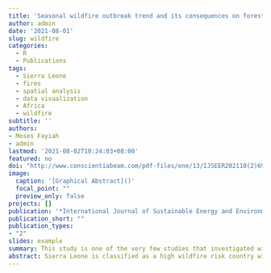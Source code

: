 ```yaml
---
title: 'Seasonal wildfire outbreak trend and its consequences on forest biodiversity and the environment: a case study of Sierra Leone'
author: admin
date: '2021-08-01'
slug: wildfire
categories:
  - R
  - Publications
tags:
  - Sierra Leone
  - fires
  - spatial analysis
  - data visualization
  - Africa
  - wildfire
subtitle: ''
authors:
- Moses Fayiah
- admin
lastmod: '2021-08-02T10:24:03+08:00'
featured: no
doi: "http://www.conscientiabeam.com/pdf-files/ene/13/IJSEER202110(2)69-84.pdf"
image:
  caption: '[Graphical Abstract]()'
  focal_point: ""
  preview_only: false
projects: []
publication: '*International Journal of Sustainable Energy and Environmental Research*, 10, 2'
publication_short: ""
publication_types:
- "2"
slides: example
summary: This study is one of the very few studies that investigated wildfire trend, outbreak and causes in Sierra Leone. The study uses data from NASA MCD14DL product from 2000 to 2019
abstract: Sierra Leone is classified as a high wildfire risk country with a typical weather principally between January and March meeting half of the characteristics to ignite wildfires. Therefore, wildfire outbreak in Sierra Leone has been having ecological, economic and health impacts on people and the environment over the years. This case study explores Sierra Leone’s wildfire outbreak trend, distribution, status, causes and consequences on the biodiversity and environment and proposed the way forward in tackling wildfire ignition, prevention and control methods in the near future. The daily active fire data from November 2000 to December 2019 were acquired from NASA MCD14DL product. Centroid vectors of fire events in 1 km by 1 km pixel were counted to give the total number of fire events in different administrative regions. Data were imported into the R Studio, version 4.0.3 from 2000-2019 for visualization and other graphical representation. The results show that the north-west and south-west experiences more wildfire incidence than other regions in Sierra Leone hence affecting the natural ecosystem. January to March was detected as the most wildfire prone months especially in the northern part of Sierra Leone. The results suggest that topography; climatic pattern and vegetation type has been considered a strong factor in influencing wildfire ignition over the years. The study concludes that the outdated 1924 fire prevention and control Act and climate change uncertainties are partially responsible for the frequent wildfire outbreak across Sierra Leone.
---
```


